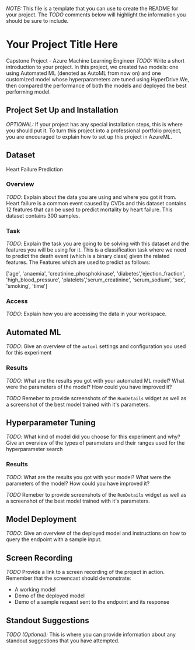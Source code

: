 *NOTE:* This file is a template that you can use to create the README for your project. The *TODO* comments below will highlight the information you should be sure to include.

# Your Project Title Here
Capstone Project - Azure Machine Learning Engineer
*TODO:* Write a short introduction to your project.
In this project, we created two models: one using Automated ML (denoted as AutoML from now on) and one customized model whose hyperparameters are tuned using HyperDrive.We, then compared the performance of both the models and deployed the best performing model.

## Project Set Up and Installation
*OPTIONAL:* If your project has any special installation steps, this is where you should put it. To turn this project into a professional portfolio project, you are encouraged to explain how to set up this project in AzureML.

## Dataset
Heart Failure Prediction
### Overview
*TODO*: Explain about the data you are using and where you got it from.
Heart failure is a common event caused by CVDs and this dataset contains 12 features that can be used to predict mortality by heart failure. This dataset contains 300 samples. 
### Task
*TODO*: Explain the task you are going to be solving with this dataset and the features you will be using for it.
This is a classification task where we need to predict the death event (which is a binary class) given the related features. The Features which are used to predict as follows:

['age', 'anaemia', 'creatinine_phosphokinase', 'diabetes','ejection_fraction', 'high_blood_pressure', 'platelets','serum_creatinine', 'serum_sodium', 'sex', 'smoking', 'time']



### Access
*TODO*: Explain how you are accessing the data in your workspace.

## Automated ML
*TODO*: Give an overview of the `automl` settings and configuration you used for this experiment

### Results
*TODO*: What are the results you got with your automated ML model? What were the parameters of the model? How could you have improved it?

*TODO* Remeber to provide screenshots of the `RunDetails` widget as well as a screenshot of the best model trained with it's parameters.

## Hyperparameter Tuning
*TODO*: What kind of model did you choose for this experiment and why? Give an overview of the types of parameters and their ranges used for the hyperparameter search


### Results
*TODO*: What are the results you got with your model? What were the parameters of the model? How could you have improved it?

*TODO* Remeber to provide screenshots of the `RunDetails` widget as well as a screenshot of the best model trained with it's parameters.

## Model Deployment
*TODO*: Give an overview of the deployed model and instructions on how to query the endpoint with a sample input.

## Screen Recording
*TODO* Provide a link to a screen recording of the project in action. Remember that the screencast should demonstrate:
- A working model
- Demo of the deployed  model
- Demo of a sample request sent to the endpoint and its response

## Standout Suggestions
*TODO (Optional):* This is where you can provide information about any standout suggestions that you have attempted.
